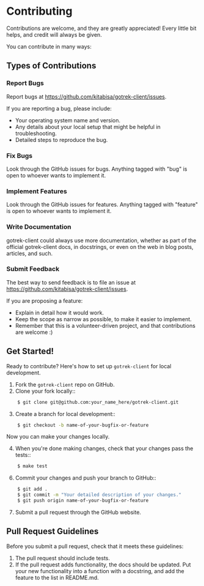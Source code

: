 # Contributing

Contributions are welcome, and they are greatly appreciated! Every little bit helps, and credit will always be given.

You can contribute in many ways:

## Types of Contributions

### Report Bugs

Report bugs at https://github.com/kitabisa/gotrek-client/issues.

If you are reporting a bug, please include:

* Your operating system name and version.
* Any details about your local setup that might be helpful in troubleshooting.
* Detailed steps to reproduce the bug.

### Fix Bugs

Look through the GitHub issues for bugs. Anything tagged with "bug"
is open to whoever wants to implement it.

### Implement Features

Look through the GitHub issues for features. Anything tagged with "feature"
is open to whoever wants to implement it.

### Write Documentation

gotrek-client could always use more documentation, whether as part of the
official gotrek-client docs, in docstrings, or even on the web in blog posts,
articles, and such.

### Submit Feedback

The best way to send feedback is to file an issue at https://github.com/kitabisa/gotrek-client/issues.

If you are proposing a feature:

* Explain in detail how it would work.
* Keep the scope as narrow as possible, to make it easier to implement.
* Remember that this is a volunteer-driven project, and that contributions
  are welcome :)

## Get Started!

Ready to contribute? Here's how to set up `gotrek-client` for local development.

1. Fork the `gotrek-client` repo on GitHub.
2. Clone your fork locally::
```bash
    $ git clone git@github.com:your_name_here/gotrek-client.git
```
3. Create a branch for local development::
```bash
    $ git checkout -b name-of-your-bugfix-or-feature
```
   Now you can make your changes locally.

4. When you're done making changes, check that your changes pass the tests::
```bash
    $ make test
```
6. Commit your changes and push your branch to GitHub::
```bash
    $ git add .
    $ git commit -m "Your detailed description of your changes."
    $ git push origin name-of-your-bugfix-or-feature
```
7. Submit a pull request through the GitHub website.

Pull Request Guidelines
-----------------------

Before you submit a pull request, check that it meets these guidelines:

1. The pull request should include tests.
2. If the pull request adds functionality, the docs should be updated. Put
   your new functionality into a function with a docstring, and add the
   feature to the list in README.md.
